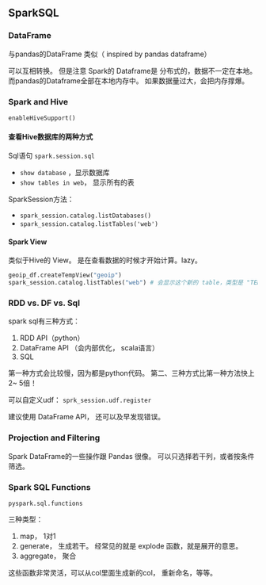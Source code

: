 

## SparkSQL


### DataFrame

与pandas的DataFrame 类似（ inspired by pandas dataframe）

可以互相转换。 但是注意 Spark的 Dataframe是 分布式的，数据不一定在本地。 而pandas的Dataframe全部在本地内存中。 如果数据量过大，会把内存撑爆。

### Spark and Hive

`enableHiveSupport()`

#### 查看Hive数据库的两种方式

Sql语句 `spark.session.sql`
- `show database` ，显示数据库
- `show tables in web`， 显示所有的表

SparkSession方法：

- `spark_session.catalog.listDatabases()`
- `spark_session.catalog.listTables('web')`

#### Spark View

类似于Hive的 View。 是在查看数据的时候才开始计算。lazy。

```python
geoip_df.createTempView("geoip")
spark_session.catalog.listTables("web") # 会显示这个新的 table，类型是 "TEMPORARY" 的
```

### RDD vs. DF vs. Sql

spark sql有三种方式：

1. RDD  API（python）
2. DataFrame API （会内部优化， scala语言）
3. SQL

第一种方式会比较慢，因为都是python代码。 第二、三种方式比第一种方法快上 2~ 5倍！

可以自定义udf：  `sprk_session.udf.register`

建议使用 DataFrame API， 还可以及早发现错误。

### Projection and Filtering

Spark DataFrame的一些操作跟 Pandas 很像。 可以只选择若干列，或者按条件筛选。

### Spark SQL Functions

`pyspark.sql.functions`

三种类型：

1. map， 1对1
2. generate， 生成若干。 经常见的就是 explode 函数，就是展开的意思。
3. aggregate， 聚合

这些函数非常灵活，可以从col里面生成新的col， 重新命名，等等。
